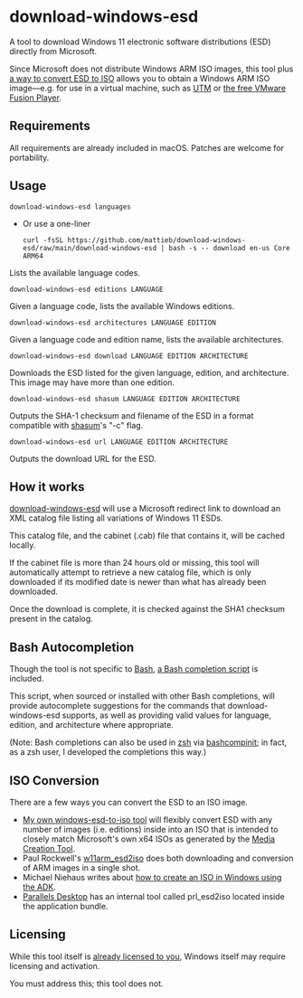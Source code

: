 # download-windows-esd

A tool to download Windows 11 electronic software distributions (ESD) directly from Microsoft.

Since Microsoft does not distribute Windows ARM ISO images, this tool plus [a way to convert ESD to ISO](#iso-conversion) allows you to obtain a Windows ARM ISO image—e.g. for use in a virtual machine, such as [UTM](https://getutm.app) or [the free VMware Fusion Player](https://www.vmware.com/go/getfusionplayer).

## Requirements

All requirements are already included in macOS. Patches are welcome for portability.

## Usage

```shell
download-windows-esd languages
```

  - Or use a one-liner

    ```shell
    curl -fsSL https://github.com/mattieb/download-windows-esd/raw/main/download-windows-esd | bash -s -- download en-us Core ARM64
    ```

Lists the available language codes.

```shell
download-windows-esd editions LANGUAGE
```

Given a language code, lists the available Windows editions.

```shell
download-windows-esd architectures LANGUAGE EDITION
```

Given a language code and edition name, lists the available architectures.

```shell
download-windows-esd download LANGUAGE EDITION ARCHITECTURE
```

Downloads the ESD listed for the given language, edition, and architecture. This image may have more than one edition.

```shell
download-windows-esd shasum LANGUAGE EDITION ARCHITECTURE
```

Outputs the SHA-1 checksum and filename of the ESD in a format
compatible with [shasum](https://ss64.com/mac/shasum.html)'s "-c"
flag.

```shell
download-windows-esd url LANGUAGE EDITION ARCHITECTURE
```

Outputs the download URL for the ESD.

## How it works

[download-windows-esd](./download-windows-esd) will use a Microsoft redirect link to download an XML catalog file listing all variations of Windows 11 ESDs.

This catalog file, and the cabinet (.cab) file that contains it, will be cached locally.

If the cabinet file is more than 24 hours old or missing, this tool will automatically attempt to retrieve a new catalog file, which is only downloaded if its modified date is newer than what has already been downloaded.

Once the download is complete, it is checked against the SHA1 checksum present in the catalog.

## Bash Autocompletion

Though the tool is not specific to [Bash](https://tiswww.case.edu/php/chet/bash/bashtop.html), [a Bash completion script](./download-windows-esd.completion.bash) is included.

This script, when sourced or installed with other Bash completions, will provide autocomplete suggestions for the commands that download-windows-esd supports, as well as providing valid values for language, edition, and architecture where appropriate.

(Note: Bash completions can also be used in [zsh](https://zsh.sourceforge.io) via [bashcompinit](https://zsh.sourceforge.io/Doc/Release/Completion-System.html#Use-of-compinit); in fact, as a zsh user, I developed the completions this way.)

## ISO Conversion

There are a few ways you can convert the ESD to an ISO image.

- [My own windows-esd-to-iso tool](https://github.com/mattieb/windows-esd-to-iso) will flexibly convert ESD with any number of images (i.e. editions) inside into an ISO that is intended to closely match Microsoft's own x64 ISOs as generated by the [Media Creation Tool](https://www.microsoft.com/software-download/windows11).
- Paul Rockwell's [w11arm_esd2iso](https://communities.vmware.com/t5/VMware-Fusion-Documents/w11arm-esd2iso-a-utility-to-create-Windows-11-ARM-ISOs-from/ta-p/2957381) does both downloading and conversion of ARM images in a single shot.
- Michael Niehaus writes about [how to create an ISO in Windows using the ADK](https://oofhours.com/2022/09/14/want-your-own-windows-11-21h2-arm64-isos/).
- [Parallels Desktop](https://www.parallels.com/products/desktop/) has an internal tool called prl_esd2iso located inside the application bundle.

## Licensing

While this tool itself is [already licensed to you](./LICENSE.md), Windows itself may require licensing and activation.

You must address this; this tool does not.
